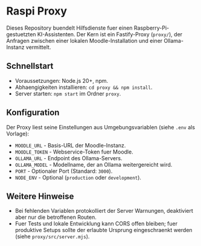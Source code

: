 # Raspi Proxy

Dieses Repository buendelt Hilfsdienste fuer einen Raspberry-Pi-gestuetzten KI-Assistenten. Der Kern ist ein Fastify-Proxy (`proxy/`), der Anfragen zwischen einer lokalen Moodle-Installation und einer Ollama-Instanz vermittelt.

## Schnellstart
- Voraussetzungen: Node.js 20+, npm.
- Abhaengigkeiten installieren: `cd proxy && npm install`.
- Server starten: `npm start` im Ordner `proxy`.

## Konfiguration
Der Proxy liest seine Einstellungen aus Umgebungsvariablen (siehe `.env` als Vorlage):
- `MOODLE_URL` - Basis-URL der Moodle-Instanz.
- `MOODLE_TOKEN` - Webservice-Token fuer Moodle.
- `OLLAMA_URL` - Endpoint des Ollama-Servers.
- `OLLAMA_MODEL` - Modellname, der an Ollama weitergereicht wird.
- `PORT` - Optionaler Port (Standard: `3000`).
- `NODE_ENV` - Optional (`production` oder `development`).

## Weitere Hinweise
- Bei fehlenden Variablen protokolliert der Server Warnungen, deaktiviert aber nur die betroffenen Routen.
- Fuer Tests und lokale Entwicklung kann CORS offen bleiben; fuer produktive Setups sollte der erlaubte Ursprung eingeschraenkt werden (siehe `proxy/src/server.mjs`).

